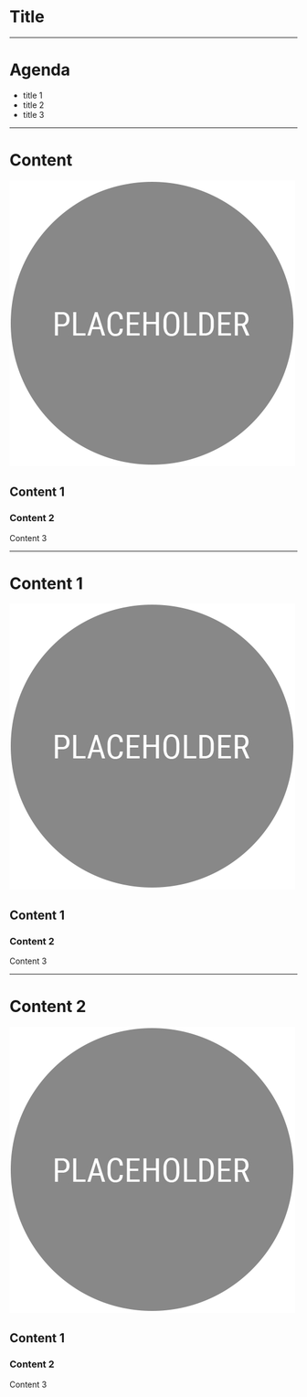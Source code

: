 <!--  _class: lead -->
# Title


---
<!--  _class: divider -->
# Agenda

- title 1
- title 2
- title 3

---

# Content

![bg right](../attachments/placeholder-circle.png)

## Content 1
### Content 2

Content 3

---

# Content 1

![bg right](../attachments/placeholder-circle.png)

## Content 1
### Content 2

Content 3

---

# Content 2

![bg right](../attachments/placeholder-circle.png)

## Content 1
### Content 2

Content 3